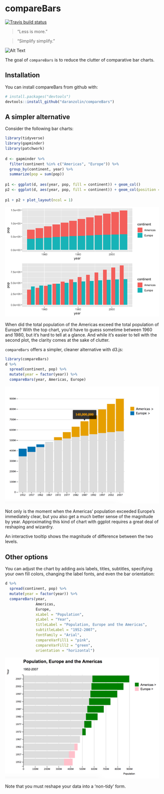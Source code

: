 
<!-- README.md is generated from README.Rmd. Please edit that file -->

# compareBars

[![Travis build
status](https://travis-ci.org/daranzolin/compareBars.svg?branch=master)](https://travis-ci.org/daranzolin/compareBars)

> “Less is more.”

> “Simplify simplify.”

![Alt
Text](https://raw.githubusercontent.com/daranzolin/compareBars/master/inst/img/cbgif2.gif)

The goal of `compareBars` is to reduce the clutter of comparative bar
charts.

## Installation

You can install compareBars from github with:

``` r
# install.packages("devtools")
devtools::install_github("daranzolin/compareBars")
```

## A simpler alternative

Consider the following bar charts:

``` r
library(tidyverse)
library(gapminder)
library(patchwork)

d <- gapminder %>% 
  filter(continent %in% c("Americas", "Europe")) %>% 
  group_by(continent, year) %>% 
  summarize(pop = sum(pop))

p1 <- ggplot(d, aes(year, pop, fill = continent)) + geom_col()
p2 <- ggplot(d, aes(year, pop, fill = continent)) + geom_col(position = "dodge")

p1 + p2 + plot_layout(ncol = 1)
```

![cb1](inst/img/ggplots.png)

When did the total population of the Americas exceed the total
population of Europe? With the top chart, you’d have to guess sometime
between 1960 and 1980, but it’s hard to tell at a glance. And while it’s
easier to tell with the second plot, the clarity comes at the sake of
clutter.

`compareBars` offers a simpler, cleaner alternative with d3.js:

``` r
library(compareBars)
d %>% 
  spread(continent, pop) %>% 
  mutate(year = factor(year)) %>% 
  compareBars(year, Americas, Europe)
```

![cb1](inst/img/compareBarstip.png)

Not only is the moment when the Americas’ population exceeded Europe’s
immediately clear, but you also get a much better sense of the magnitude
by year. Approximating this kind of chart with ggplot requires a great
deal of reshaping and wizardry.

An interactive tooltip shows the magnitude of difference between the two
levels.

## Other options

You can adjust the chart by adding axis labels, titles, subtitles,
specifying your own fill colors, changing the label fonts, and even the
bar orientation:

``` r
d %>% 
  spread(continent, pop) %>% 
  mutate(year = factor(year)) %>% 
  compareBars(year, 
              Americas, 
              Europe,
              xLabel = "Population",
              yLabel = "Year",
              titleLabel = "Population, Europe and the Americas",
              subtitleLabel = "1952-2007",
              fontFamily = "Arial",
              compareVarFill1 = "pink",
              compareVarFill2 = "green",
              orientation = "horizontal")
```

![cb2](inst/img/compareBars2.png)

Note that you must reshape your data into a ‘non-tidy’ form.
